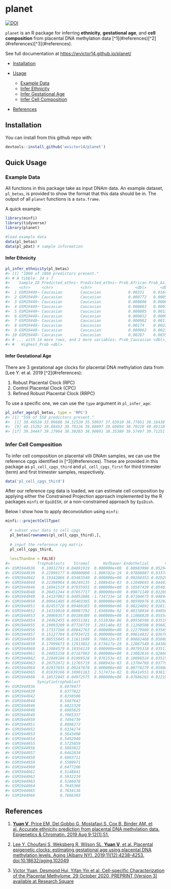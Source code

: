 
# planet

[![DOI](https://zenodo.org/badge/157781369.svg)](https://zenodo.org/badge/latestdoi/157781369)

`planet` is an R package for inferring **ethnicity**, **gestational
age**, and **cell composition** from placental DNA methylation data
\[^1\](\#references)\[^2\](\#references)\[^3\](\#references).

See full documentation at <https://wvictor14.github.io/planet/>

-   [Installation](#installation)

-   [Usage](#usage)

    -   [Example Data](#example-data)
    -   [Infer Ethnicity](#infer-ethnicity)
    -   [Infer Gestational Age](#infer-gestational-age)
    -   [Infer Cell Composition](#infer-cell-composition)

-   [References](#references---references-)

## Installation

You can install from this github repo with:

``` r
devtools::install_github('wvictor14/planet')
```

## Quick Usage

### Example Data

All functions in this package take as input DNAm data. An example
dataset, `pl_betas`, is provided to show the format that this data
should be in. The output of all `planet` functions is a `data.frame`.

A quick example:

``` r
library(minfi)
library(tidyverse)
library(planet)

#load example data
data(pl_betas)
data(pl_pDat) # sample information
```

#### Infer Ethnicity

``` r
pl_infer_ethnicity(pl_betas)
#> [1] "1860 of 1860 predictors present."
#> # A tibble: 24 x 7
#>    Sample_ID Predicted_ethni~ Predicted_ethni~ Prob_African Prob_Asian
#>    <chr>     <chr>            <chr>                   <dbl>      <dbl>
#>  1 GSM19449~ Caucasian        Caucasian            0.00331    0.0164  
#>  2 GSM19449~ Caucasian        Caucasian            0.000772   0.000514
#>  3 GSM19449~ Caucasian        Caucasian            0.000806   0.000699
#>  4 GSM19449~ Caucasian        Caucasian            0.000883   0.000792
#>  5 GSM19449~ Caucasian        Caucasian            0.000885   0.00130 
#>  6 GSM19449~ Caucasian        Caucasian            0.000852   0.000973
#>  7 GSM19449~ Caucasian        Caucasian            0.000902   0.00176 
#>  8 GSM19449~ Caucasian        Caucasian            0.00174    0.00223 
#>  9 GSM19449~ Caucasian        Caucasian            0.000962   0.00231 
#> 10 GSM19449~ Caucasian        Caucasian            0.00287    0.00356 
#> # ... with 14 more rows, and 2 more variables: Prob_Caucasian <dbl>,
#> #   Highest_Prob <dbl>
```

#### Infer Gestational Age

There are 3 gestational age clocks for placental DNA methylation data
from \[Lee Y. et al. 2019 \[^2\](\#references):

1.  Robust Placental Clock (RPC)
2.  Control Placental Clock (CPC)
3.  Refined Robust Placental Clock (RRPC)

To use a specific one, we can use the `type` argument in `pl_infer_age`:

``` r
pl_infer_age(pl_betas, type = 'RPC')
#> [1] "558 of 558 predictors present."
#>  [1] 38.46528 33.09680 34.32520 35.50937 37.63910 36.77051 38.16438 35.87109
#>  [9] 40.15282 39.68453 39.70126 39.88097 39.69894 38.70228 40.46110 39.94836
#> [17] 39.34447 39.17964 38.39203 38.90091 38.35389 39.57497 39.71251 38.23313
```

### Infer Cell Composition

To infer cell composition on placental villi DNAm samples, we can use
the reference cpgs identified in \[^3\](\#references). These are
provided in this package as `pl_cell_cpgs_third` and
`pl_cell_cpgs_first` for third trimester (term) and first trimester
samples, respectively.

``` r
data('pl_cell_cpgs_third')
```

After our reference cpg data is loaded, we can estimate cell composition
by applying either the Constrained Projection approach implemented by
the R packages `minfi` or `EpiDISH`, or a non-constrained approach by
`EpiDish`.

Below I show how to apply deconvolution using `minfi`:

``` r
minfi:::projectCellType(
  
  # subset your data to cell cpgs
  pl_betas[rownames(pl_cell_cpgs_third),], 
  
  # input the reference cpg matrix
  pl_cell_cpgs_third,
  
  lessThanOne = FALSE)
#>            Trophoblasts    Stromal      Hofbauer Endothelial       nRBC
#> GSM1944936   0.10912791 0.04891919  0.000000e+00  0.08983998 0.05294062
#> GSM1944939   0.22999177 0.00000000 -1.806592e-19  0.07888007 0.03374149
#> GSM1944942   0.19342866 0.03483540  0.000000e+00  0.09260353 0.02929310
#> GSM1944944   0.22398964 0.06249135  1.608645e-03  0.11040693 0.04447951
#> GSM1944946   0.18941519 0.07935955  0.000000e+00  0.10587439 0.05407587
#> GSM1944948   0.20451244 0.07657717  0.000000e+00  0.09871149 0.02269798
#> GSM1944949   0.14137082 0.04052886 -1.734723e-18  0.07104675 0.04844821
#> GSM1944950   0.09041405 0.05403395  0.000000e+00  0.08599976 0.03292041
#> GSM1944951   0.02453726 0.09480165  0.000000e+00  0.08224892 0.02811272
#> GSM1944952   0.14319910 0.08987292  1.650890e-02  0.08158034 0.04056079
#> GSM1944953   0.20069357 0.09189389  0.000000e+00  0.11088828 0.05554471
#> GSM1944954   0.24492455 0.09551381  8.551038e-06  0.09558598 0.03519312
#> GSM1944955   0.19093209 0.07728719  3.265148e-03  0.11260508 0.05682111
#> GSM1944956   0.17337166 0.09842763  0.000000e+00  0.12279989 0.03565655
#> GSM1944957   0.15127704 0.07934725  0.000000e+00  0.09614832 0.03678579
#> GSM1944958   0.08555845 0.11611689  9.708612e-03  0.08682468 0.05888290
#> GSM1944959   0.17999673 0.12913852  8.673617e-19  0.12087549 0.04388099
#> GSM1944960   0.13084579 0.10356119  0.000000e+00  0.09795318 0.03517636
#> GSM1944961   0.24055158 0.07167903  0.000000e+00  0.13002816 0.02868567
#> GSM1944962   0.22849186 0.01999528  9.076153e-03  0.10098524 0.03515156
#> GSM1944963   0.20752072 0.12765719  6.808943e-03  0.13704769 0.03779314
#> GSM1944964   0.02937035 0.09247878  0.000000e+00  0.09778279 0.05986503
#> GSM1944965   0.01639166 0.10901163  2.517471e-02  0.06414551 0.03813293
#> GSM1944966   0.10572045 0.04972575  0.000000e+00  0.07686261 0.02219202
#>            Syncytiotrophoblast
#> GSM1944936           0.6979477
#> GSM1944939           0.6377822
#> GSM1944942           0.6350506
#> GSM1944944           0.5467642
#> GSM1944946           0.6022329
#> GSM1944948           0.6085825
#> GSM1944949           0.7065337
#> GSM1944950           0.7494739
#> GSM1944951           0.8098272
#> GSM1944952           0.6334274
#> GSM1944953           0.5643498
#> GSM1944954           0.5492940
#> GSM1944955           0.5725059
#> GSM1944956           0.5883822
#> GSM1944957           0.6462834
#> GSM1944958           0.6803711
#> GSM1944959           0.5509971
#> GSM1944960           0.6477206
#> GSM1944961           0.5148841
#> GSM1944962           0.5932219
#> GSM1944963           0.5186078
#> GSM1944964           0.7645366
#> GSM1944965           0.7834136
#> GSM1944966           0.7666303
```

## References

1.  [**Yuan V**, Price EM, Del Gobbo G, Mostafavi S, Cox B, Binder AM,
    et al. Accurate ethnicity prediction from placental DNA methylation
    data. Epigenetics & Chromatin. 2019 Aug
    9;12(1):51.](https://epigeneticsandchromatin.biomedcentral.com/articles/10.1186/s13072-019-0296-3)

2.  [Lee Y, Choufani S, Weksberg R, Wilson SL, **Yuan V**, et
    al. Placental epigenetic clocks: estimating gestational age using
    placental DNA methylation levels. Aging (Albany NY).
    2019;11(12):4238–4253.
    doi:10.18632/aging.102049](https://www.ncbi.nlm.nih.gov/pmc/articles/PMC6628997/)

3.  [Victor Yuan, Desmond Hui, Yifan Yin et al. Cell-specific
    Characterization of the Placental Methylome, 29 October 2020,
    PREPRINT (Version 3) available at Research
    Square](https://www.researchsquare.com/article/rs-38223/v3)
